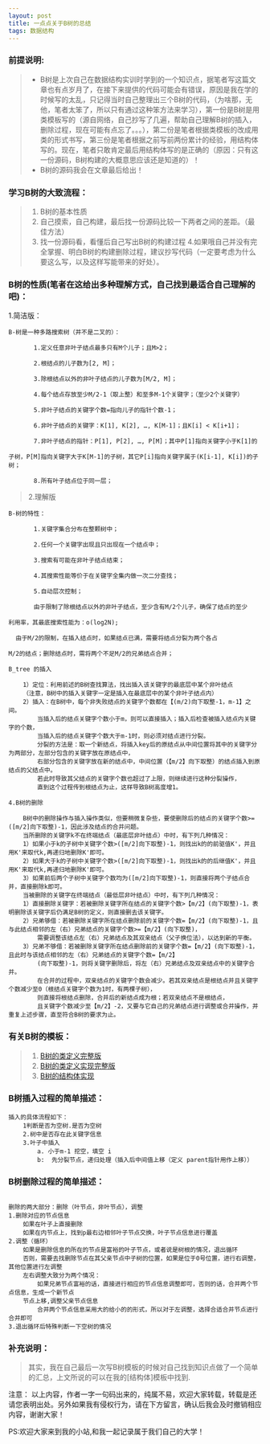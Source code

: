 ```yaml
---
layout: post
title: 一点点关于B树的总结
tags: 数据结构
---
```

###  前提说明:
 > * B树是上次自己在数据结构实训时学到的一个知识点，据笔者写这篇文章也有点岁月了，在接下来提供的代码可能会有错误，原因是我在学的时候写的太乱，只记得当时自己整理出三个B树的代码，（为啥那，无他，笔者太笨了，所以只有通过这种笨方法来学习），第一份是B树是用类模板写的（源自网络，自己抄写了几遍，帮助自己理解B树的插入，删除过程，现在可能有点忘了。。。），第二份是笔者根据类模板的改成用类的形式书写，第三份是笔者根据之前写前两份累计的经验，用结构体写的。现在，笔者只敢肯定最后用结构体写的是正确的（原因：只有这一份源码，B树构建的大概意思应该还是知道的）！
 > * B树的源码我会在文章最后给出！

###  学习B树的大致流程：
 >  1. B树的基本性质
 >  2. 自己摸索，自己构建，最后找一份源码比较一下两者之间的差距。（最佳方法）
  >  3. 找一份源码看，看懂后自己写出B树的构建过程
>  4.如果哦自己并没有完全掌握、明白B树的构建删除过程，建议抄写代码（一定要考虑为什么要这么写，以及这样写能带来的好处）。

### B树的性质(笔者在这给出多种理解方式，自己找到最适合自己理解的吧)：
>
1.简洁版：

```
B-树是一种多路搜索树（并不是二叉的）：

       1.定义任意非叶子结点最多只有M个儿子；且M>2；

       2.根结点的儿子数为[2, M]；

       3.除根结点以外的非叶子结点的儿子数为[M/2, M]；

       4.每个结点存放至少M/2-1（取上整）和至多M-1个关键字；（至少2个关键字）

       5.非叶子结点的关键字个数=指向儿子的指针个数-1；

       6.非叶子结点的关键字：K[1], K[2], …, K[M-1]；且K[i] < K[i+1]；

       7.非叶子结点的指针：P[1], P[2], …, P[M]；其中P[1]指向关键字小于K[1]的

子树，P[M]指向关键字大于K[M-1]的子树，其它P[i]指向关键字属于(K[i-1], K[i])的子树；

       8.所有叶子结点位于同一层；
```
> 2.理解版


```
B-树的特性：

       1.关键字集合分布在整颗树中；

       2.任何一个关键字出现且只出现在一个结点中；

       3.搜索有可能在非叶子结点结束；

       4.其搜索性能等价于在关键字全集内做一次二分查找；

       5.自动层次控制；

       由于限制了除根结点以外的非叶子结点，至少含有M/2个儿子，确保了结点的至少

利用率，其最底搜索性能为：o(log2N);

  由于M/2的限制，在插入结点时，如果结点已满，需要将结点分裂为两个各占

M/2的结点；删除结点时，需将两个不足M/2的兄弟结点合并；

B_tree 的插入

	1）定位：利用前述的B树查找算法，找出插入该关键字的最底层中某个非叶结点
	（注意，B树中的插入关键字一定是插入在最底层中的某个非叶子结点内）
	2）插入：在B树中，每个非失败结点的关键字个数都在【(m/2)向下取整-1，m-1】之间。
		当插入后的结点关键字个数小于m，则可以直接插入；插入后检查被插入结点内关键字的个数，
		当插入后的结点关键字个数大于m-1时，则必须对结点进行分裂。
		分裂的方法是：取一个新结点，将插入key后的原结点从中间位置将其中的关键字分为两部分，左部分包含的关键字放在原结点中，
		右部分包含的关键字放在新的结点中，中间位置（【m/2】向下取整）的结点插入到原结点的父结点中。
		若此时导致其父结点的关键字个数也超过了上限，则继续进行这种分裂操作，
		直到这个过程传到根结点为止，这样导致B树高度增1。

4.B树的删除

	B树中的删除操作与插入操作类似，但要稍微复杂些，要使删除后的结点的关键字个数>=([m/2]向下取整)-1，因此涉及结点的合并问题。
	当所删除的关键字k不在终端结点（最底层非叶结点）中时，有下列几种情况：
	1）如果小于k的子树中关键字个数>([m/2]向下取整)-1，则找出k的的前驱值K'，并且用K'来取代k,再递归地删除K'即可。
	2）如果大于k的子树中关键字个数>([m/2]向下取整)-1，则找出k的的后继值K'，并且用K'来取代k,再递归地删除K'即可。
	3）如果前后两个子树中关键字个数均为([m/2]向下取整)-1，则直接将两个子结点合并，直接删除k即可。
	当被删除的关键字在终端结点（最低层非叶结点）中时，有下列几种情况：
	1）直接删除关键字：若被删除关键字所在结点的关键字个数>【m/2】(向下取整)-1，表明删除该关键字后仍满足B树的定义，则直接删去该关键字。
	2）兄弟够借：若被删除关键字所在结点删除前的关键字个数=【m/2】(向下取整)-1，且与此结点相邻的左（右）兄弟结点的关键字个数>=【m/2】(向下取整)，
		需要调整该结点左（右）兄弟结点及其双亲结点（父子换位法），以达到新的平衡。
	3）兄弟不够借：若被删除关键字所在结点删除前的关键字个数=【m/2】(向下取整)-1，且此时与该结点相邻的左（右）兄弟结点的关键字个数=【m/2】
		(向下取整)-1，则将关键字删除后，将左（右）兄弟结点及双亲结点中的关键字合并。
		在合并的过程中，双亲结点的关键字个数会减少。若其双亲结点是根结点并且关键字个数减少至0（根结点关键字个数为1时，有两棵子树），
		则直接将根结点删除，合并后的新结点成为根；若双亲结点不是根结点，
		且关键字个数减少至【m/2】-2，又要与它自己的兄弟结点进行调整或合并操作，并重复上述步骤，直至符合B树的要求为止。
```


### 有关B树的模板：
> 1. [B树的类定义完整版](https://github.com/16110905035/Books-Management-System-BMS-)
> 2. [B树的类定义实现完整版](https://github.com/16110905035/Books-Management-System-BMS-)
> 3. [B树的结构体实现](https://github.com/16110905035/Books-Management-System-BMS-)



### B树插入过程的简单描述：
```
插入的具体流程如下：
    1判断是否为空树.是否为空树
    2.树中是否存在此关键字信息
    3.叶子中插入
        a. 小于m-1 挖空，填空 i
        b:  先分裂节点，递归处理（插入后中间值上移（定义 parent指针用作上移））

```

### B树删除过程的简单描述：
```

删除的两大部分：删除（叶节点，非叶节点），调整
1.删除对应的节点信息
    如果在叶子上直接删除
    如果在内节点上，找到p最右边相邻叶子节点交换，叶子节点信息进行覆盖
2.调整（循环）
    如果是删除信息的所在的节点是富裕的叶子节点，或者说是树根的情况，退出循环
    否则，需要去找删除节点在其父亲节点中子树的位置，如果是位于0号位置，进行右调整，其他位置进行左调整
    左右调整大致分为两个情况：
        如果兄弟节点富裕的话，直接进行相应的节点信息调整即可，否则的话，合并两个节点信息，生成一个新节点
    节点上移,调整父亲节点信息
        合并两个节点信息采用大的给小的的形式，所以对于左调整，选择合适合并节点进行合并即可
3.退出循环后特殊判断一下空树的情况

```

### 补充说明：
> 其实，我在自己最后一次写B树模板的时候对自己找到知识点做了一个简单的汇总，上文所说的可以在我的[结构体]模板中找到.

注意： 以上内容，作者一字一句码出来的，纯属不易，欢迎大家转载，转载是还请您表明出处。另外如果我有侵权行为，请在下方留言，确认后我会及时撤销相应内容，谢谢大家！

 PS:欢迎大家来到我的小站,和我一起记录属于我们自己的大学！
